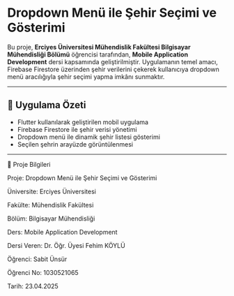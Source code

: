 # Dropdown Menü ile Şehir Seçimi ve Gösterimi

Bu proje, **Erciyes Üniversitesi Mühendislik Fakültesi Bilgisayar Mühendisliği Bölümü** öğrencisi tarafından, **Mobile Application Development** dersi kapsamında geliştirilmiştir. Uygulamanın temel amacı, Firebase Firestore üzerinden şehir verilerini çekerek kullanıcıya dropdown menü aracılığıyla şehir seçimi yapma imkânı sunmaktır.

---

## 📱 Uygulama Özeti

- Flutter kullanılarak geliştirilen mobil uygulama
- Firebase Firestore ile şehir verisi yönetimi
- Dropdown menü ile dinamik şehir listesi gösterimi
- Seçilen şehrin arayüzde görüntülenmesi

---

📌 Proje Bilgileri

Proje: Dropdown Menü ile Şehir Seçimi ve Gösterimi

Üniversite: Erciyes Üniversitesi

Fakülte: Mühendislik Fakültesi

Bölüm: Bilgisayar Mühendisliği

Ders: Mobile Application Development

Dersi Veren: Dr. Öğr. Üyesi Fehim KÖYLÜ

Öğrenci: Sabit Ünsür

Öğrenci No: 1030521065

Tarih: 23.04.2025
